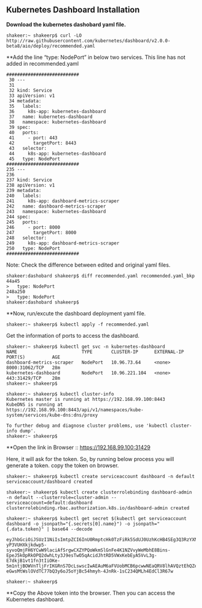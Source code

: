 
## Kubernetes Dashboard Installation


**Download the kubernetes dashobard yaml file.**

```
shakeer:~ shakeerp$ curl -LO http://raw.githubusercontent.com/kubernetes/dashboard/v2.0.0-beta8/aio/deploy/recommended.yaml
```

**Add the line “type: NodePort” in below two services. This line has not added in recommended.yaml

```
###########################
 30 ---
 31
 32 kind: Service
 33 apiVersion: v1
 34 metadata:
 35   labels:
 36     k8s-app: kubernetes-dashboard
 37   name: kubernetes-dashboard
 38   namespace: kubernetes-dashboard
 39 spec:
 40   ports:
 41     - port: 443
 42       targetPort: 8443
 43   selector:
 44     k8s-app: kubernetes-dashboard
 45   type: NodePort
########################### 
235 ---
236
237 kind: Service
238 apiVersion: v1
239 metadata:
240   labels:
241     k8s-app: dashboard-metrics-scraper
242   name: dashboard-metrics-scraper
243   namespace: kubernetes-dashboard
244 spec:
245   ports:
246     - port: 8000
247       targetPort: 8000
248   selector:
249     k8s-app: dashboard-metrics-scraper
250   type: NodePort
###########################
```
Note: Check the difference between edited and original yaml files.

```
shakeer:dashobard shakeerp$ diff recommended.yaml recommended.yaml_bkp
44a45
>   type: NodePort
248a250
>   type: NodePort
shakeer:dashobard shakeerp$
```

**Now, run/excute the dashboard deployment yaml file.

```
shakeer:~ shakeerp$ kubectl apply -f recommended.yaml
```
Get the information of ports to access the dashboard.

```
shakeer:~ shakeerp$ kubectl get svc -n kubernetes-dashboard
NAME                        TYPE       CLUSTER-IP      EXTERNAL-IP   PORT(S)          AGE
dashboard-metrics-scraper   NodePort   10.96.73.64     <none>        8000:31062/TCP   28m
kubernetes-dashboard        NodePort   10.96.221.104   <none>        443:31429/TCP    28m
shakeer:~ shakeerp$
```

```
shakeer:~ shakeerp$ kubectl cluster-info
Kubernetes master is running at https://192.168.99.100:8443
KubeDNS is running at https://192.168.99.100:8443/api/v1/namespaces/kube-system/services/kube-dns:dns/proxy

To further debug and diagnose cluster problems, use 'kubectl cluster-info dump'.
shakeer:~ shakeerp$
```

**Open the link in Browser ::  https://192.168.99.100:31429

Here, it will ask for the token. So, by running below process you will generate a token. copy the token on browser.

```
shakeer:~ shakeerp$ kubectl create serviceaccount dashboard -n default
serviceaccount/dashboard created

shakeer:~ shakeerp$ kubectl create clusterrolebinding dashboard-admin -n default --clusterrole=cluster-admin --serviceaccount=default:dashboard
clusterrolebinding.rbac.authorization.k8s.io/dashboard-admin created

shakeer:~ shakeerp$ kubectl get secret $(kubectl get serviceaccount dashboard -o jsonpath="{.secrets[0].name}") -o jsonpath="{.data.token}" | base64 --decode

eyJhbGciOiJSUzI1NiIsImtpZCI6InU0RmptcHk0TzFiRk5SdUJ0UzhKcHB4SEg3Q3RzYXNOeC1OUVFHS2xtcVkifQ.eyJpc3MiOiJrdWJlcm5ldGVzL3NlcnZpY2VhY2NvdW50Iiwia3ViZXJuZXRlcy5pby9zZXJ2aWNlYWNjb3VudC9uYW1lc3BhY2UiOiJkZWZhdWx0Iiwia3ViZXJuZXRlcy5pby9zZXJ2aWNlYWNjb3VudC9zZWNyZXQubmFtZSI6ImRhc2hib2FyZC10b2tlbi1idnB0dyIsImt1YmVybmV0ZXMuaW8vc2VydmljZWFjY291bnQvc2VydmljZS1hY2NvdW50Lm5hbWUiOiJkYXNoYm9hcmQiLCJrdWJlcm5ldGVzLmlvL3NlcnZpY2VhY2NvdW50L3NlcnZpY2UtYWNjb3VudC51aWQiOiI4YTBiMDRlNS1jMTE3LTQ1ZDItYWNkMC05MmI3MjAxMWIyZDgiLCJzdWIiOiJzeXN0ZW06c2VydmljZWFjY291bnQ6ZGVmYXVsdDpkYXNoYm9hcmQifQ.FuWYZ4O5heoD3E75NbAOZz-yP3VUHXkjkdwp5-syvoQmjFH6YCwW9laciAfSrgwCXZYPQoWkmSlGnFe4K1NZVvyWeMbhE8Bins-EpeJ5kOpRkOPQ2dwhLty3J9esTwO5qAcidJhtRD5VWxKebEyA5VvL3g-E7dkjB1vt1fn3tIiOKe-5m1ntjBOWVnTljFrIKGRnS7DcLswscIwAEAuM6aFVUobMCB6pcwwNEaQRV8lhAVQztEhQZe5Z7xrppLu6JmMoAGvXLSOTPaJjHIWgyu9-eGwsMtWslOVdTC77bQ3y6oJ5oYjBc54hmyh-4JnRk-1sC234QMLh4EdCl3R67w

shakeer:~ shakeerp$
```
**Copy the Above token into the browser. Then you can access the Kubernetes dashboard.
